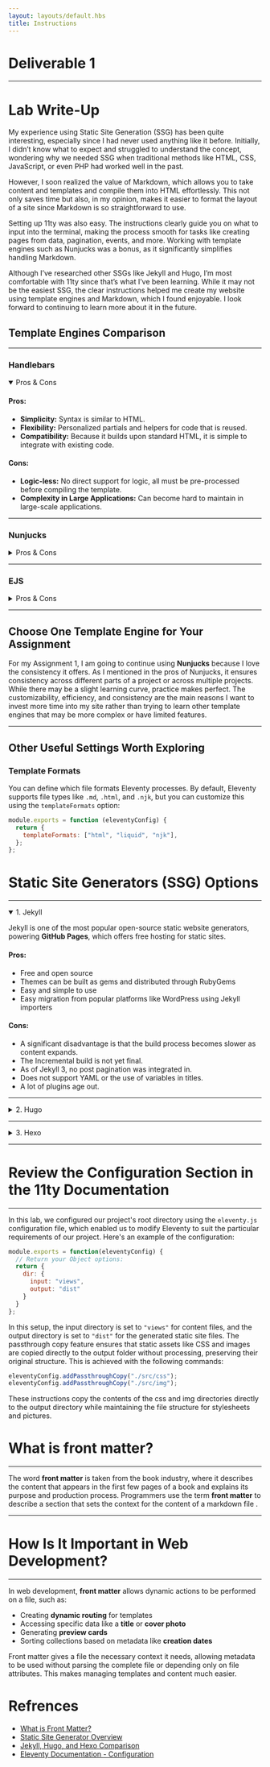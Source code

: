 ```yaml
---
layout: layouts/default.hbs
title: Instructions
---
```


# Deliverable 1
---

# Lab Write-Up

My experience using Static Site Generation (SSG) has been quite interesting, especially since I had never used anything like it before. Initially, I didn’t know what to expect and struggled to understand the concept, wondering why we needed SSG when traditional methods like HTML, CSS, JavaScript, or even PHP had worked well in the past.

However, I soon realized the value of Markdown, which allows you to take content and templates and compile them into HTML effortlessly. This not only saves time but also, in my opinion, makes it easier to format the layout of a site since Markdown is so straightforward to use.

Setting up 11ty was also easy. The instructions clearly guide you on what to input into the terminal, making the process smooth for tasks like creating pages from data, pagination, events, and more. Working with template engines such as Nunjucks was a bonus, as it significantly simplifies handling Markdown.

Although I’ve researched other SSGs like Jekyll and Hugo, I’m most comfortable with 11ty since that’s what I’ve been learning. While it may not be the easiest SSG, the clear instructions helped me create my website using template engines and Markdown, which I found enjoyable. I look forward to continuing to learn more about it in the future.




## **Template Engines Comparison**
---

### **Handlebars**

<details open>
<summary>Pros & Cons</summary>

#### **Pros:**
- **Simplicity:** Syntax is similar to HTML.
- **Flexibility:** Personalized partials and helpers for code that is reused.
- **Compatibility:** Because it builds upon standard HTML, it is simple to integrate with existing code.

#### **Cons:**
- **Logic-less:** No direct support for logic, all must be pre-processed before compiling the template.
- **Complexity in Large Applications:** Can become hard to maintain in large-scale applications.

</details>

---

### **Nunjucks**

<details>
<summary>Pros & Cons</summary>

#### **Pros:**
- **Efficiency**: By offering reusable code snippets and templates, Nunjucks templates can help to expedite the development process.
- **Consistency**: By employing a standardized template structure, they guarantee consistency between various project components or between other projects.
- **Customizability**: It is simpler to adapt templates to various use cases when they can be tailored to meet project requirements.

#### **Cons:**
- **Learning Curve**: For individuals who are not familiar with the software, there can be a learning curve involved in understanding and utilizing Nunjucks templates.
- **Overhead**: If templates are complicated or poorly optimized, using them could result in additional overhead and possibly affect performance.
- **Restricted Flexibility**: Although templates offer a uniform framework, in some situations where unique solutions are required, they may restrict creativity and flexibility.

</details>

---

### **EJS**

<details>
<summary>Pros & Cons</summary>

#### **Pros:**
- **Minimal Syntax:** Since EJS employs simple JavaScript, you are presumably already familiar with its usage.
- **Quick:** Compiles into incredibly productive JavaScript methods.
- **Simple** Embedding: Embedding and combining with HTML is simple.

#### **Cons:**
- **Can get messy:** Mixing JavaScript and HTML can lead to harder-to-read templates.
- **Limited Features:** Lack of some features means you might need additional HTML or JavaScript code to achieve some tasks.

</details>

---

## **Choose One Template Engine for Your Assignment**

For my Assignment 1, I am going to continue using **Nunjucks** because I love the consistency it offers. As I mentioned in the pros of Nunjucks, it ensures consistency across different parts of a project or across multiple projects. While there may be a slight learning curve, practice makes perfect. The customizability, efficiency, and consistency are the main reasons I want to invest more time into my site rather than trying to learn other template engines that may be more complex or have limited features.

---

## **Other Useful Settings Worth Exploring**

### **Template Formats**
You can define which file formats Eleventy processes. By default, Eleventy supports file types like `.md`, `.html`, and `.njk`, but you can customize this using the `templateFormats` option:

```js
module.exports = function (eleventyConfig) {
  return {
    templateFormats: ["html", "liquid", "njk"],
  };
};
```
# Static Site Generators (SSG) Options
---

<details open>
  <summary>1. Jekyll</summary>

  Jekyll is one of the most popular open-source static website generators, powering **GitHub Pages**, which offers free hosting for static sites.

  #### **Pros:**
  - Free and open source
  - Themes can be built as gems and distributed through RubyGems
  - Easy and simple to use
  - Easy migration from popular platforms like WordPress using Jekyll importers

  #### **Cons:**
  - A significant disadvantage is that the build process becomes slower as content expands.
  - The Incremental build is not yet final.
  - As of Jekyll 3, no post pagination was integrated in.
  - Does not support YAML or the use of variables in titles.
  - A lot of plugins age out.

</details>

---

<details>
  <summary>2. Hugo</summary>

  Hugo is an open-source static website generator that markets itself as a “general-purpose” framework, capable of building a wide range of websites beyond just blogs.

  #### **Pros:**
  - Free and open-source 
  - Lightning-fast speed, performance-optimized
  - Pre-installed features: alias-based redirection, pagination, etc.
  - Allows for dynamic content driven by APIs.
  - Adaptable substitute for Markdown utilizing shortcodes
  - Ready-made patterns and templates accessible



  #### **Cons:**
  - Themes use Go templates, requiring knowledge of Go for customization
  - No default theme provided
  - Lacks extensive support for plugins
</details>

---

<details>
  <summary>3. Hexo</summary>

  Hexo is another popular option with several advantages:

  #### **Pros:**
  - Lightning-fast operation
  - Simple deployment with a single command to GitHub Pages or other servers
  - Strong Markdown compatibility
  - Easily expandable with plugins
  - Free themes and plugins accessible


  #### **Cons:**
  - Relatively large community, but primarily non-English speakers (mainly in China)
</details>

---
# Review the Configuration Section in the 11ty Documentation
---

In this lab, we configured our project's root directory using the `eleventy.js` configuration file, which enabled us to modify Eleventy to suit the particular requirements of our project. Here's an example of the configuration:

```js
module.exports = function(eleventyConfig) {
  // Return your Object options:
  return {
    dir: {
      input: "views",
      output: "dist"
    }
  }
};
```
In this setup, the input directory is set to `"views"` for content files, and the output directory is set to `"dist"` for the generated static site files. The passthrough copy feature ensures that static assets like CSS and images are copied directly to the output folder without processing, preserving their original structure. This is achieved with the following commands:

```js
eleventyConfig.addPassthroughCopy("./src/css");
eleventyConfig.addPassthroughCopy("./src/img");
```
These instructions copy the contents of the css and img directories directly to the output directory while maintaining the file structure for stylesheets and pictures.

# What is front matter?
---

The word **front matter** is taken from the book industry, where it describes the content that appears in the first few pages of a book and explains its purpose and production process. Programmers use the term **front matter** to describe a section that sets the context for the content of a markdown file .

---

# How Is It Important in Web Development?
---

In web development, **front matter** allows dynamic actions to be performed on a file, such as:

- Creating **dynamic routing** for templates
- Accessing specific data like a **title** or **cover photo**
- Generating **preview cards**
- Sorting collections based on metadata like **creation dates**

Front matter gives a file the necessary context it needs, allowing metadata to be used without parsing the complete file or depending only on file attributes. This makes managing templates and content much easier.

# Refrences 
- [What is Front Matter?](https://www.scribendi.com/academy/articles/front_matter.en.html)
- [Static Site Generator Overview](https://kinsta.com/blog/static-site-generator/)
- [Jekyll, Hugo, and Hexo Comparison](https://www.techiediaries.com/jekyll-hugo-hexo/)
- [Eleventy Documentation - Configuration](https://www.11ty.dev/docs/config/)
